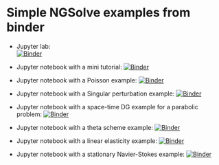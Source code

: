 
# Simple NGSolve examples from binder

* Jupyter lab:       
[![Binder](https://mybinder.org/badge_logo.svg)](https://mybinder.org/v2/gh/schruste/ngsolve-binder-examples/master?urlpath=lab)

* Jupyter notebook with a mini tutorial:
[![Binder](https://mybinder.org/badge_logo.svg)](https://mybinder.org/v2/gh/schruste/ngsolve-binder-examples/master?filepath=mini-tutorial.ipynb)
 
* Jupyter notebook with a Poisson example:
[![Binder](https://mybinder.org/badge_logo.svg)](https://mybinder.org/v2/gh/schruste/ngsolve-binder-examples/master?filepath=poisson.ipynb)

* Jupyter notebook with a Singular perturbation example:
[![Binder](https://mybinder.org/badge_logo.svg)](https://mybinder.org/v2/gh/schruste/ngsolve-binder-examples/master?filepath=singular_perturb.ipynb)

* Jupyter notebook with a space-time DG example for a parabolic problem:
[![Binder](https://mybinder.org/badge_logo.svg)](https://mybinder.org/v2/gh/schruste/ngsolve-binder-examples/master?filepath=space-time-dg.ipynb)

* Jupyter notebook with a theta scheme example:
[![Binder](https://mybinder.org/badge_logo.svg)](https://mybinder.org/v2/gh/schruste/ngsolve-binder-examples/master?filepath=theta-scheme-heat.ipynb)

* Jupyter notebook with a linear elasticity example:
[![Binder](https://mybinder.org/badge_logo.svg)](https://mybinder.org/v2/gh/schruste/ngsolve-binder-examples/master?filepath=linear-elasticity.ipynb)

* Jupyter notebook with a stationary Navier-Stokes example:
[![Binder](https://mybinder.org/badge_logo.svg)](https://mybinder.org/v2/gh/schruste/ngsolve-binder-examples/master?filepath=navierstokes.ipynb)
                